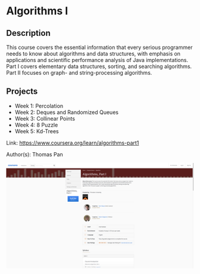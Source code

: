 # Algorithms I

## Description
This course covers the essential information that every serious programmer needs to know about algorithms and data structures, with emphasis on applications and scientific performance analysis of Java implementations. Part I covers elementary data structures, sorting, and searching algorithms. Part II focuses on graph- and string-processing algorithms.

## Projects
- Week 1: Percolation
- Week 2: Deques and Randomized Queues
- Week 3: Collinear Points
- Week 4: 8 Puzzle
- Week 5: Kd-Trees

Link: https://www.coursera.org/learn/algorithms-part1

Author(s): Thomas Pan

![Course Site](/images/screenshot-1.png "Course Site")